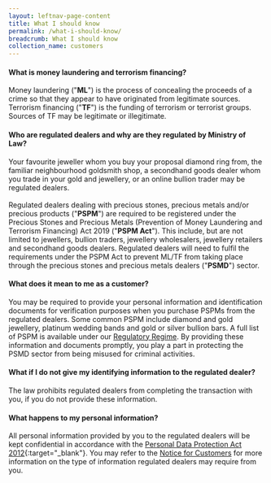 ```yaml
---
layout: leftnav-page-content
title: What I should know
permalink: /what-i-should-know/
breadcrumb: What I should know
collection_name: customers
---
```


#### What is money laundering and terrorism financing?
Money laundering ("**ML**") is the process of concealing the proceeds of a crime so that they appear to have originated from legitimate sources. Terrorism financing ("**TF**") is the funding of terrorism or terrorist groups. Sources of TF may be legitimate or illegitimate.

#### Who are regulated dealers and why are they regulated by Ministry of Law?
Your favourite jeweller whom you buy your proposal diamond ring from, the familiar neighbourhood goldsmith shop, a secondhand goods dealer whom you trade in your gold and jewellery, or an online bullion trader may be regulated dealers.<br><br>
Regulated dealers dealing with precious stones, precious metals and/or precious products ("**PSPM**") are required to be registered under the Precious Stones and Precious Metals (Prevention of Money Laundering and Terrorism Financing) Act 2019 ("**PSPM Act**"). This include, but are not limited to jewellers, bullion traders, jewellery wholesalers, jewellery retailers and secondhand goods dealers. Regulated dealers will need to fulfil the requirements under the PSPM Act to prevent ML/TF from taking place through the precious stones and precious metals dealers ("**PSMD**") sector.

#### What does it mean to me as a customer?
You may be required to provide your personal information and identification documents for verification purposes when you purchase PSPMs from the regulated dealers. Some common PSPM include diamond and gold jewellery, platinum wedding bands and gold or silver bullion bars. A full list of PSPM is available under our [Regulatory Regime](/regulatory-regime/). By providing these information and documents promptly, you play a part in protecting the PSMD sector from being misused for criminal activities.  

#### What if I do not give my identifying information to the regulated dealer?
The law prohibits regulated dealers from completing the transaction with you, if you do not provide these information. 

#### What happens to my personal information?
All personal information provided by you to the regulated dealers will be kept confidential in accordance with the [Personal Data Protection Act 2012](https://www.pdpc.gov.sg/nric-extracts){:target="_blank"}. You may refer to the [Notice for Customers](/notice-for-customers/) for more information on the type of information regulated dealers may require from you.
